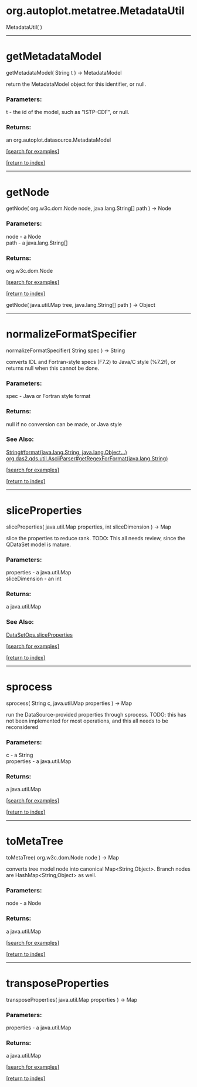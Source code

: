 # org.autoplot.metatree.MetadataUtil
MetadataUtil( )


***
<a name="getMetadataModel"></a>
# getMetadataModel
getMetadataModel( String t ) &rarr; MetadataModel

return the MetadataModel object for this identifier, or null.

### Parameters:
t - the id of the model, such as "ISTP-CDF", or null.

### Returns:
an org.autoplot.datasource.MetadataModel


<a href="https://github.com/autoplot/dev/search?q=getMetadataModel&unscoped_q=getMetadataModel">[search for examples]</a>

<a href="https://github.com/autoplot/documentation/blob/master/javadoc/index-all.md">[return to index]</a>

***
<a name="getNode"></a>
# getNode
getNode( org.w3c.dom.Node node, java.lang.String[] path ) &rarr; Node



### Parameters:
node - a Node
<br>path - a java.lang.String[]

### Returns:
org.w3c.dom.Node


<a href="https://github.com/autoplot/dev/search?q=getNode&unscoped_q=getNode">[search for examples]</a>

<a href="https://github.com/autoplot/documentation/blob/master/javadoc/index-all.md">[return to index]</a>

getNode( java.util.Map tree, java.lang.String[] path ) &rarr; Object<br>
***
<a name="normalizeFormatSpecifier"></a>
# normalizeFormatSpecifier
normalizeFormatSpecifier( String spec ) &rarr; String

converts IDL and Fortran-style specs (F7.2) to Java/C style (%7.2f), or
 returns null when this cannot be done.

### Parameters:
spec - Java or Fortran style format

### Returns:
null if no conversion can be made, or Java style
### See Also:
<a href='String.md#format'>String#format(java.lang.String, java.lang.Object...)</a> <br>
<a href='https://git.uiowa.edu/jbf/autoplot/-/blob/master/doc/org/das2/qds/util/AsciiParser.md#getRegexForFormat'>org.das2.qds.util.AsciiParser#getRegexForFormat(java.lang.String)</a> <br>

<a href="https://github.com/autoplot/dev/search?q=normalizeFormatSpecifier&unscoped_q=normalizeFormatSpecifier">[search for examples]</a>

<a href="https://github.com/autoplot/documentation/blob/master/javadoc/index-all.md">[return to index]</a>

***
<a name="sliceProperties"></a>
# sliceProperties
sliceProperties( java.util.Map properties, int sliceDimension ) &rarr; Map

slice the properties to reduce rank.  TODO: This all needs review, since the QDataSet model is mature.

### Parameters:
properties - a java.util.Map
<br>sliceDimension - an int

### Returns:
a java.util.Map

### See Also:
<a href='https://git.uiowa.edu/jbf/autoplot/-/blob/master/doc/DataSetOps/sliceProperties.md'>DataSetOps.sliceProperties</a> <br>

<a href="https://github.com/autoplot/dev/search?q=sliceProperties&unscoped_q=sliceProperties">[search for examples]</a>

<a href="https://github.com/autoplot/documentation/blob/master/javadoc/index-all.md">[return to index]</a>

***
<a name="sprocess"></a>
# sprocess
sprocess( String c, java.util.Map properties ) &rarr; Map

run the DataSource-provided properties through sprocess.
 TODO: this has not been implemented for most operations, and this all needs to be reconsidered

### Parameters:
c - a String
<br>properties - a java.util.Map

### Returns:
a java.util.Map


<a href="https://github.com/autoplot/dev/search?q=sprocess&unscoped_q=sprocess">[search for examples]</a>

<a href="https://github.com/autoplot/documentation/blob/master/javadoc/index-all.md">[return to index]</a>

***
<a name="toMetaTree"></a>
# toMetaTree
toMetaTree( org.w3c.dom.Node node ) &rarr; Map

converts tree model node into canonical Map<String,Object>.  Branch nodes
 are HashMap<String,Object> as well.

### Parameters:
node - a Node

### Returns:
a java.util.Map


<a href="https://github.com/autoplot/dev/search?q=toMetaTree&unscoped_q=toMetaTree">[search for examples]</a>

<a href="https://github.com/autoplot/documentation/blob/master/javadoc/index-all.md">[return to index]</a>

***
<a name="transposeProperties"></a>
# transposeProperties
transposeProperties( java.util.Map properties ) &rarr; Map



### Parameters:
properties - a java.util.Map

### Returns:
a java.util.Map


<a href="https://github.com/autoplot/dev/search?q=transposeProperties&unscoped_q=transposeProperties">[search for examples]</a>

<a href="https://github.com/autoplot/documentation/blob/master/javadoc/index-all.md">[return to index]</a>

